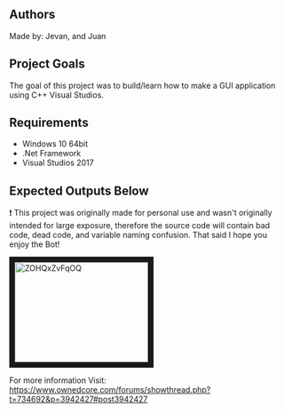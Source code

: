 ## Authors
Made by: Jevan, and Juan

## Project Goals
The goal of this project was to build/learn how to make a GUI application using C++ Visual Studios.

## Requirements
- Windows 10 64bit
- .Net Framework
- Visual Studios 2017

## Expected Outputs Below
:exclamation: This project was originally made for personal use and wasn't originally intended for large exposure, therefore the source code will contain bad code, dead code, and variable naming confusion. That said I hope you enjoy the Bot!

<a href="http://www.youtube.com/watch?feature=player_embedded&v=ZOHQxZvFqOQ
" target="_blank"><img src="http://img.youtube.com/vi/ZOHQxZvFqOQ/0.jpg" 
alt="ZOHQxZvFqOQ" width="240" height="180" border="10" /></a>

For more information Visit: 
https://www.ownedcore.com/forums/showthread.php?t=734692&p=3942427#post3942427
